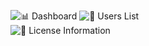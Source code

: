 
![📊 Dashboard](https://github.com/user-attachments/assets/349dfcd7-6dc2-4a55-9478-50850491eddd) 
![👥 Users List](https://github.com/user-attachments/assets/d83138c9-d489-4996-b8e3-65718c7a72d7)  
![🔐 License Information](https://github.com/user-attachments/assets/6f269a26-59cc-4303-b7d9-776c171b90b2) 
